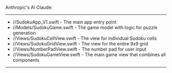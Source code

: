 Anthropic's AI Claude:
- - - -

* //SudokuApp_V1.swift - The main app entry point
* //Models/SudokuGame.swift - The game model with logic for puzzle generation
* //Views/SudokuCellView.swift - The view for individual Sudoku cells
* //Views/SudokuGridView.swift - The view for the entire 9x9 grid
* //Views/NumberPadView.swift - The number pad for user input
* //Views/SudokuGameView.swift - The main game view that combines all components

- - - -
